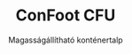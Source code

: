 ---
title: "ConFoot CFU"
subtitle: "Magasságállítható konténertalp"
mainImage: "/images/products/confoot-leg-cfu-main.jpg"
gallery:
  - "/images/products/confoot-leg-cfu-1.jpg"
  - "/images/products/confoot-leg-cfu-2.jpg"
  - "/images/products/confoot-leg-cfu-3.jpg"
shortDescription: "A ConFoot CFU egy magasságállítható konténertalp, amely lehetővé teszi a konténer magasságának beállítását a földszinttől 1,5 méterig, további eszközök nélkül a konténer mozgatásához."
technicalDescription: "A ConFoot CFU kiváló minőségű acélból készült, és patentált zárási mechanizmussal rendelkezik a konténer sarkában lévő öntött elemek biztonságos rögzítéséhez. Lehetővé teszi a konténerek rugalmas használatát különböző környezetekben és célokra."
videoID: "HDhFIRA-oZU"
specifications:
  - name: "Tömeg"
    value: "46 kg összeszerelve (egyedi elemek súlya kevesebb, mint 25 kg)"
  - name: "Teherbírás"
    value: "20 tonna"
  - name: "Beállítási tartomány"
    value: "0–1,500 mm"
  - name: "Anyag"
    value: "Kiváló minőségű acél"
price: "6.350 EUR"
priceVAT: "7.684 EUR"
pricingNotes: "Mennyiségi kedvezmények elérhetők. Lépjen kapcsolatba velünk egyedi árajánlatért."
buyLink: "/contact"
howToUse: |
  1. Helyezze a CFU-t a konténer sarka alá
  2. Aktiválja a zárási mechanizmust
  3. Állítsa be a magasságot szükség szerint (földszinttől egyméter felett)
  4. Ellenőrizze a biztonságos rögzítést
  5. Ismételje meg a folyamatot minden szükséges sarkon
benefits:
  - title: "Nem Igényel További Felszerelést"
    description: "A teljes konténerkezelés kizárólag a CFU konténerlábakkal történik, kiküszöbölve a nehézgépek szükségességét"
  - title: "Magasságállítás"
    description: "Egyszerűen állítható a konténer magassága a földszinttől egyméter felett (0–1,500 mm)"
  - title: "Kezelhető Súly"
    description: "Több részből áll, melyek mindegyike kevesebb, mint 25 kg, így könnyebb a mozgatásuk"
  - title: "Sokoldalú Alkalmazhatóság"
    description: "Alkalmas különböző iparágak számára, beleértve a szállítmányozási vállalatokat, védelmi erőket, gyártóüzemeket, kiskereskedelmi láncokat, kikötőket és humanitárius segélyprogramokat"
  - title: "Rugalmas Használat"
    description: "Lehetővé teszi a konténerek rugalmas alkalmazását különféle környezetekben és célokra"
  - title: "Fokozott Munkafolyamat"
    description: "Egyszerűsíti a konténerkezelési folyamatokat, javítva a működési hatékonyságot"
articleContent: |
  ## Mi az a ConFoot CFU?

  A ConFoot CFU egy magasságállítható konténertalp megoldás, amelyet úgy terveztek, hogy maximális rugalmasságot és sokoldalúságot biztosítson a konténerkezelésben. Ez az innovatív rendszer lehetővé teszi a konténer magasságának beállítását a földszinttől egyméter felett (0–1,500 mm), további felszerelések nélkül. A CFU modell kiemelkedik abban, hogy szabványos szállítmányozási konténerekkel is alkalmazható különböző környezetekben és célokra, így ideális választás a több iparágban tevékenykedő vállalkozások számára.

  ## Hogyan Működik

  A ConFoot CFU közvetlenül rögzül a konténer sarkán található öntött elemekhez, stabil alapot biztosítva a rakodáshoz, lerakodáshoz és ideiglenes tároláshoz. Állítható kialakításának köszönhetően a konténerek az optimális magasságban helyezhetők el az adott igényekhez igazodva. A rendszer több, egyenként 25 kg alatti súlyú elemből áll, így a kezelők számára könnyen mozgatható, míg az összeszerelt láb tömege 46 kg. Az egyszerű rögzítési mechanizmus gyors telepítést és eltávolítást tesz lehetővé, jelentősen csökkentve a konténerkezelési műveletekhez szükséges időt és erőforrásokat.

  ## A ConFoot CFU Alkalmazási Területei

  ### Szállítmányozási Vállalatok
  A ConFoot CFU kiválóan alkalmazható olyan szállítási műveletekben, ahol a magasságállítás és a rugalmasság elengedhetetlen. A szállítmányozási vállalatok a CFU lábakat használhatják a konténerek egyszerű rakodásához, lerakodásához és elhelyezéséhez, további nehézgépek nélkül, ezzel optimalizálva a folyamatokat és csökkentve a berendezési költségeket.

  ### Védelmi Erők
  A védelmi erők számára a CFU hordozható és sokoldalú megoldást kínál a konténer alapú létesítmények gyors telepítésére különböző terepeken és környezetekben. A magasságállítási képesség lehetővé teszi, hogy a konténerek egyenetlen talajviszonyok mellett is optimálisan helyezhetők el.

  ### Gyártóüzemek
  A gyártóüzemek előnyét élvezhetik a CFU által kínált lehetőségből, amely rugalmas termelési elrendezések kialakítását teszi lehetővé, állítható konténermagasságokkal. Azáltal, hogy a konténerek pontosan oda helyezhetők, ahol szükségesek, és a megfelelő magasságban, a rendszer hatékony gyártási folyamatokat és készletgazdálkodást támogat.

  ### Kiskereskedelmi Láncok
  A kiskereskedelmi egységek a CFU lábakat ideiglenes vagy szezonális tárolási megoldásként használhatják, azáltal, hogy a konténer magasságát a rakodási dokkokhoz vagy egyéb infrastruktúrális követelményekhez igazítják.

  ### Kikötők
  A kikötőkben a CFU rugalmasságot biztosít a konténerkezelés és az ideiglenes tárolás terén, lehetővé téve a hely és az erőforrások hatékony kihasználását anélkül, hogy kizárólag nehéz emelőgépekre támaszkodna.

  ### Humanitárius Segély
  Humanitárius segélyműveletek esetén a CFU praktikus megoldást kínál a konténer alapú létesítmények gyors telepítésére kihívást jelentő környezetekben, a magasság állítási lehetőségével, amely alkalmazkodik a különböző terepviszonyokhoz és üzemeltetési igényekhez.

  ## A ConFoot CFU Előnyei

  ### További Felszerelés Nem Szükséges
  A CFU megszünteti a daruk, targonca vagy más nehézgépek használatának szükségességét a konténerkezelés során, csökkentve a működési költségeket és a speciális berendezésekre való támaszkodást.

  ### Magasságállítási Képesség
  A 0–1,500 mm-es beállítási tartománnyal a CFU páratlan rugalmasságot biztosít a konténerek optimális magasságban történő elhelyezéséhez különböző alkalmazások és környezetek esetén.

  ### Kezelhető Súly
  A robusztus kialakítás és a 20 tonnás teherbírás ellenére a CFU-t úgy tervezték, hogy a kezelők könnyedén mozgathassák. Az egyes alkatrészek súlya kevesebb, mint 25 kg, ami megkönnyíti az összeszerelést és az elhelyezést.

  ### Sokoldalú Alkalmazhatóság
  A CFU kialakítása lehetővé teszi, hogy számos iparágban és alkalmazási területen használható legyen – az ellátási lánctól és gyártástól a védelemig és a humanitárius segélyig.

  ### Üzemeltetési Rugalmasság
  Azáltal, hogy lehetővé teszi a konténerek különböző környezetekben és célokra történő alkalmazását, a CFU kibővíti a szabványos szállítmányozási konténerek hagyományos szállítási és tárolási szerepét.

  ## Műszaki Adatok

  - Teherbírás: 20 tonna
  - Össztömeg: 46 kg összeszerelve
  - Alkatrész súlya: Egyedi elemek kevesebb, mint 25 kg
  - Beállítási tartomány: 0–1,500 mm
  - Anyag: Kiváló minőségű acél, tartós bevonattal
  - Kompatibilitás: Szabványos szállítmányozási konténer sarkainak öntött elemei

  A ConFoot CFU jelentős előrelépést képvisel a konténerkezelési technológiában, olyan megoldást kínálva, amely egyesíti a magasságállíthatóságot, a sokoldalúságot és az üzemeltetési egyszerűséget egyetlen termékben.
---